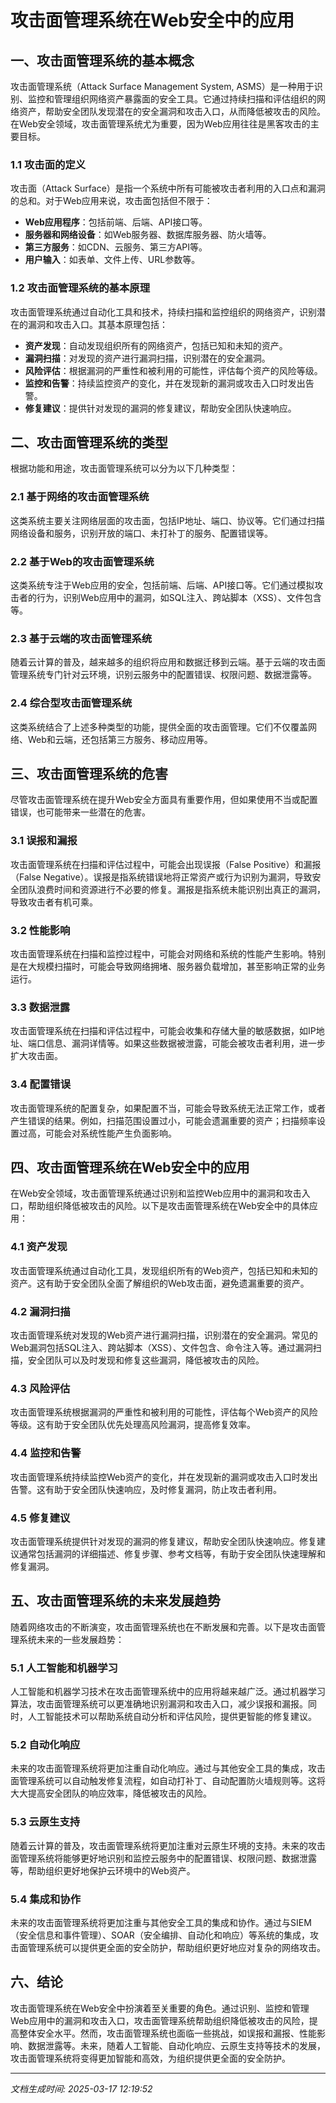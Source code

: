 # 攻击面管理系统在Web安全中的应用

## 一、攻击面管理系统的基本概念

攻击面管理系统（Attack Surface Management System, ASMS）是一种用于识别、监控和管理组织网络资产暴露面的安全工具。它通过持续扫描和评估组织的网络资产，帮助安全团队发现潜在的安全漏洞和攻击入口，从而降低被攻击的风险。在Web安全领域，攻击面管理系统尤为重要，因为Web应用往往是黑客攻击的主要目标。

### 1.1 攻击面的定义

攻击面（Attack Surface）是指一个系统中所有可能被攻击者利用的入口点和漏洞的总和。对于Web应用来说，攻击面包括但不限于：

- **Web应用程序**：包括前端、后端、API接口等。
- **服务器和网络设备**：如Web服务器、数据库服务器、防火墙等。
- **第三方服务**：如CDN、云服务、第三方API等。
- **用户输入**：如表单、文件上传、URL参数等。

### 1.2 攻击面管理系统的基本原理

攻击面管理系统通过自动化工具和技术，持续扫描和监控组织的网络资产，识别潜在的漏洞和攻击入口。其基本原理包括：

- **资产发现**：自动发现组织所有的网络资产，包括已知和未知的资产。
- **漏洞扫描**：对发现的资产进行漏洞扫描，识别潜在的安全漏洞。
- **风险评估**：根据漏洞的严重性和被利用的可能性，评估每个资产的风险等级。
- **监控和告警**：持续监控资产的变化，并在发现新的漏洞或攻击入口时发出告警。
- **修复建议**：提供针对发现的漏洞的修复建议，帮助安全团队快速响应。

## 二、攻击面管理系统的类型

根据功能和用途，攻击面管理系统可以分为以下几种类型：

### 2.1 基于网络的攻击面管理系统

这类系统主要关注网络层面的攻击面，包括IP地址、端口、协议等。它们通过扫描网络设备和服务，识别开放的端口、未打补丁的服务、配置错误等。

### 2.2 基于Web的攻击面管理系统

这类系统专注于Web应用的安全，包括前端、后端、API接口等。它们通过模拟攻击者的行为，识别Web应用中的漏洞，如SQL注入、跨站脚本（XSS）、文件包含等。

### 2.3 基于云端的攻击面管理系统

随着云计算的普及，越来越多的组织将应用和数据迁移到云端。基于云端的攻击面管理系统专门针对云环境，识别云服务中的配置错误、权限问题、数据泄露等。

### 2.4 综合型攻击面管理系统

这类系统结合了上述多种类型的功能，提供全面的攻击面管理。它们不仅覆盖网络、Web和云端，还包括第三方服务、移动应用等。

## 三、攻击面管理系统的危害

尽管攻击面管理系统在提升Web安全方面具有重要作用，但如果使用不当或配置错误，也可能带来一些潜在的危害。

### 3.1 误报和漏报

攻击面管理系统在扫描和评估过程中，可能会出现误报（False Positive）和漏报（False Negative）。误报是指系统错误地将正常资产或行为识别为漏洞，导致安全团队浪费时间和资源进行不必要的修复。漏报是指系统未能识别出真正的漏洞，导致攻击者有机可乘。

### 3.2 性能影响

攻击面管理系统在扫描和监控过程中，可能会对网络和系统的性能产生影响。特别是在大规模扫描时，可能会导致网络拥堵、服务器负载增加，甚至影响正常的业务运行。

### 3.3 数据泄露

攻击面管理系统在扫描和评估过程中，可能会收集和存储大量的敏感数据，如IP地址、端口信息、漏洞详情等。如果这些数据被泄露，可能会被攻击者利用，进一步扩大攻击面。

### 3.4 配置错误

攻击面管理系统的配置复杂，如果配置不当，可能会导致系统无法正常工作，或者产生错误的结果。例如，扫描范围设置过小，可能会遗漏重要的资产；扫描频率设置过高，可能会对系统性能产生负面影响。

## 四、攻击面管理系统在Web安全中的应用

在Web安全领域，攻击面管理系统通过识别和监控Web应用中的漏洞和攻击入口，帮助组织降低被攻击的风险。以下是攻击面管理系统在Web安全中的具体应用：

### 4.1 资产发现

攻击面管理系统通过自动化工具，发现组织所有的Web资产，包括已知和未知的资产。这有助于安全团队全面了解组织的Web攻击面，避免遗漏重要的资产。

### 4.2 漏洞扫描

攻击面管理系统对发现的Web资产进行漏洞扫描，识别潜在的安全漏洞。常见的Web漏洞包括SQL注入、跨站脚本（XSS）、文件包含、命令注入等。通过漏洞扫描，安全团队可以及时发现和修复这些漏洞，降低被攻击的风险。

### 4.3 风险评估

攻击面管理系统根据漏洞的严重性和被利用的可能性，评估每个Web资产的风险等级。这有助于安全团队优先处理高风险漏洞，提高修复效率。

### 4.4 监控和告警

攻击面管理系统持续监控Web资产的变化，并在发现新的漏洞或攻击入口时发出告警。这有助于安全团队快速响应，及时修复漏洞，防止攻击者利用。

### 4.5 修复建议

攻击面管理系统提供针对发现的漏洞的修复建议，帮助安全团队快速响应。修复建议通常包括漏洞的详细描述、修复步骤、参考文档等，有助于安全团队快速理解和修复漏洞。

## 五、攻击面管理系统的未来发展趋势

随着网络攻击的不断演变，攻击面管理系统也在不断发展和完善。以下是攻击面管理系统未来的一些发展趋势：

### 5.1 人工智能和机器学习

人工智能和机器学习技术在攻击面管理系统中的应用将越来越广泛。通过机器学习算法，攻击面管理系统可以更准确地识别漏洞和攻击入口，减少误报和漏报。同时，人工智能技术可以帮助系统自动分析和评估风险，提供更智能的修复建议。

### 5.2 自动化响应

未来的攻击面管理系统将更加注重自动化响应。通过与其他安全工具的集成，攻击面管理系统可以自动触发修复流程，如自动打补丁、自动配置防火墙规则等。这将大大提高安全团队的响应效率，降低被攻击的风险。

### 5.3 云原生支持

随着云计算的普及，攻击面管理系统将更加注重对云原生环境的支持。未来的攻击面管理系统将能够更好地识别和监控云服务中的配置错误、权限问题、数据泄露等，帮助组织更好地保护云环境中的Web资产。

### 5.4 集成和协作

未来的攻击面管理系统将更加注重与其他安全工具的集成和协作。通过与SIEM（安全信息和事件管理）、SOAR（安全编排、自动化和响应）等系统的集成，攻击面管理系统可以提供更全面的安全防护，帮助组织更好地应对复杂的网络攻击。

## 六、结论

攻击面管理系统在Web安全中扮演着至关重要的角色。通过识别、监控和管理Web应用中的漏洞和攻击入口，攻击面管理系统帮助组织降低被攻击的风险，提高整体安全水平。然而，攻击面管理系统也面临一些挑战，如误报和漏报、性能影响、数据泄露等。未来，随着人工智能、自动化响应、云原生支持等技术的发展，攻击面管理系统将变得更加智能和高效，为组织提供更全面的安全防护。

---

*文档生成时间: 2025-03-17 12:19:52*

